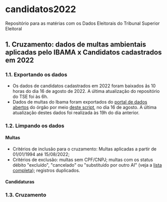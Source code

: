 # candidatos2022
Repositório para as matérias com os Dados Eleitorais do Tribunal Superior Eleitoral

## 1. Cruzamento: dados de multas ambientais aplicadas pelo IBAMA x Candidatos cadastrados em 2022
### 1.1. Exportando os dados
* Os dados de candidatos cadastrados em 2022 foram baixados âs 10 horas do dia 16 de agosto de 2022. A última atualização do repositório do TSE foi às 6h.
* Dados de multas do Ibama foram exportados do [portal de dados abertos]() do órgão por meio [deste script](), no dia 16 de agosto. A última atualização destes dados foi realizada às 19h do dia anterior.

### 1.2. Limpando os dados
#### Multas
* Critérios de inclusão para o cruzamento: Multas aplicadas a partir de 01/01/1994 até 15/08/2022;
* Critérios de exclusão: multas sem CPF/CNPJ; multas com os status débito "excluído", "cancelado" ou "substituído por outro AI" (veja a [lista completa]()); registros duplicados.

#### Candidaturas

### 1.3. Cruzamento
